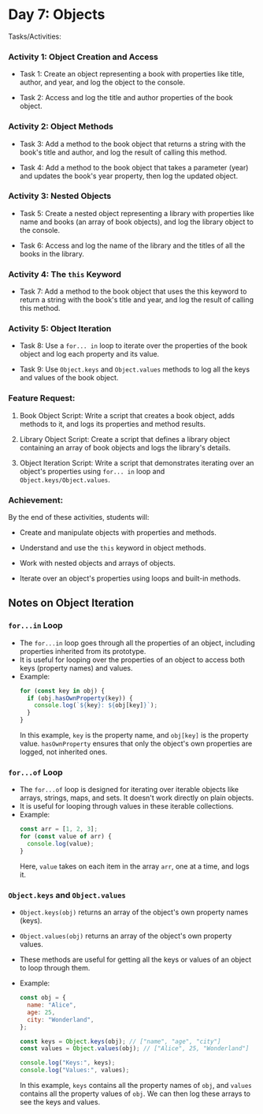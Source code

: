 # Day 7: Objects

Tasks/Activities:

### Activity 1: Object Creation and Access

- Task 1: Create an object representing a book with properties like title, author, and year, and log the object to the console.

- Task 2: Access and log the title and author properties of the book object.

### Activity 2: Object Methods

- Task 3: Add a method to the book object that returns a string with the book's title and author, and log the result of calling this method.

- Task 4: Add a method to the book object that takes a parameter (year) and updates the book's year property, then log the updated object.

### Activity 3: Nested Objects

- Task 5: Create a nested object representing a library with properties like name and books (an array of book objects), and log the library object to the console.

- Task 6: Access and log the name of the library and the titles of all the books in the library.

### Activity 4: The `this` Keyword

- Task 7: Add a method to the book object that uses the this keyword to return a string with the book's title and year, and log the result of calling this method.

### Activity 5: Object Iteration

- Task 8: Use a `for... in` loop to iterate over the properties of the book object and log each property and its value.

- Task 9: Use `Object.keys` and `Object.values` methods to log all the keys and values of the book object.

### Feature Request:

1. Book Object Script: Write a script that creates a book object, adds methods to it, and logs its properties and method results.

2. Library Object Script: Create a script that defines a library object containing an array of book objects and logs the library's details.

3. Object Iteration Script: Write a script that demonstrates iterating over an object's properties using `for... in` loop and `Object.keys/Object.values`.

### Achievement:

By the end of these activities, students will:

- Create and manipulate objects with properties and methods.

- Understand and use the `this` keyword in object methods.

- Work with nested objects and arrays of objects.

- Iterate over an object's properties using loops and built-in methods.

## Notes on Object Iteration

### `for...in` Loop

- The `for...in` loop goes through all the properties of an object, including properties inherited from its prototype.
- It is useful for looping over the properties of an object to access both keys (property names) and values.
- Example:
  ```javascript
  for (const key in obj) {
    if (obj.hasOwnProperty(key)) {
      console.log(`${key}: ${obj[key]}`);
    }
  }
  ```
  In this example, `key` is the property name, and `obj[key]` is the property value. `hasOwnProperty` ensures that only the object's own properties are logged, not inherited ones.

### `for...of` Loop

- The `for...of` loop is designed for iterating over iterable objects like arrays, strings, maps, and sets. It doesn't work directly on plain objects.
- It is useful for looping through values in these iterable collections.
- Example:
  ```javascript
  const arr = [1, 2, 3];
  for (const value of arr) {
    console.log(value);
  }
  ```
  Here, `value` takes on each item in the array `arr`, one at a time, and logs it.

### `Object.keys` and `Object.values`

- `Object.keys(obj)` returns an array of the object's own property names (keys).
- `Object.values(obj)` returns an array of the object's own property values.
- These methods are useful for getting all the keys or values of an object to loop through them.
- Example:

  ```javascript
  const obj = {
    name: "Alice",
    age: 25,
    city: "Wonderland",
  };

  const keys = Object.keys(obj); // ["name", "age", "city"]
  const values = Object.values(obj); // ["Alice", 25, "Wonderland"]

  console.log("Keys:", keys);
  console.log("Values:", values);
  ```

  In this example, `keys` contains all the property names of `obj`, and `values` contains all the property values of `obj`. We can then log these arrays to see the keys and values.
